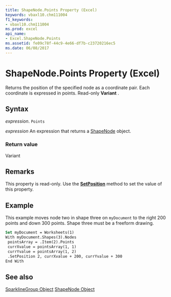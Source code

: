 ```yaml
---
title: ShapeNode.Points Property (Excel)
keywords: vbaxl10.chm111004
f1_keywords:
- vbaxl10.chm111004
ms.prod: excel
api_name:
- Excel.ShapeNode.Points
ms.assetid: fe09c78f-44c9-4e66-df7b-c23720216ec5
ms.date: 06/08/2017
---
```



# ShapeNode.Points Property (Excel)

Returns the position of the specified node as a coordinate pair. Each coordinate is expressed in points. Read-only  **Variant** .


## Syntax

 _expression_. `Points`

 _expression_ An expression that returns a [ShapeNode](./Excel.ShapeNode.md) object.


### Return value

Variant


## Remarks

This property is read-only. Use the  **[SetPosition](Excel.ShapeNodes.SetPosition.md)** method to set the value of this property.


## Example

This example moves node two in shape three on  `myDocument` to the right 200 points and down 300 points. Shape three must be a freeform drawing.


```vb
Set myDocument = Worksheets(1) 
With myDocument.Shapes(3).Nodes 
 pointsArray = .Item(2).Points 
 currXvalue = pointsArray(1, 1) 
 currYvalue = pointsArray(1, 2) 
 .SetPosition 2, currXvalue + 200, currYvalue + 300 
End With
```


## See also


[SparklineGroup Object](Excel.SparklineGroup.md)
[ShapeNode Object](Excel.ShapeNode.md)

